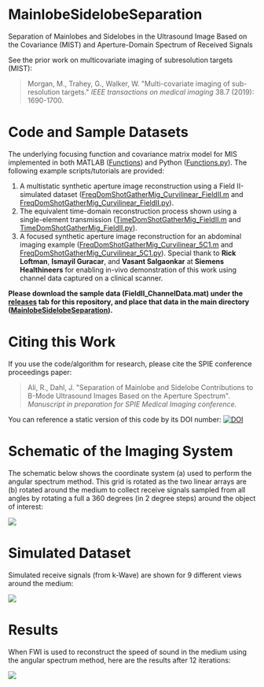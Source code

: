 # MainlobeSidelobeSeparation
Separation of Mainlobes and Sidelobes in the Ultrasound Image Based on the Covariance (MIST) and Aperture-Domain Spectrum of Received Signals

See the prior work on multicovariate imaging of subresolution targets (MIST):
> Morgan, M., Trahey, G., Walker, W. "Multi-covariate imaging of sub-resolution targets." *IEEE transactions on medical imaging* 38.7 (2019): 1690-1700.

# Code and Sample Datasets
The underlying focusing function and covariance matrix model for MIS implemented in both MATLAB ([Functions](Functions)) and Python ([Functions.py](Functions.py)). The following example scripts/tutorials are provided:
1) A multistatic synthetic aperture image reconstruction using a Field II-simulated dataset ([FreqDomShotGatherMig_Curvilinear_FieldII.m](FreqDomShotGatherMig_Curvilinear_FieldII.m) and [FreqDomShotGatherMig_Curvilinear_FieldII.py](FreqDomShotGatherMig_Curvilinear_FieldII.py)).
2) The equivalent time-domain reconstruction process shown using a single-element transmission ([TimeDomShotGatherMig_FieldII.m](TimeDomShotGatherMig_FieldII.m) and [TimeDomShotGatherMig_FieldII.py](TimeDomShotGatherMig_FieldII.py)).
3) A focused synthetic aperture image reconstruction for an abdominal imaging example ([FreqDomShotGatherMig_Curvilinear_5C1.m](FreqDomShotGatherMig_Curvilinear_5C1.m) and [FreqDomShotGatherMig_Curvilinear_5C1.py](FreqDomShotGatherMig_Curvilinear_5C1.py)). Special thank to **Rick Loftman**, **Ismayil Guracar**, and **Vasant Salgaonkar** at **Siemens Healthineers** for enabling in-vivo demonstration of this work using channel data captured on a clinical scanner.

**Please download the sample data (FieldII_ChannelData.mat) under the [releases](https://github.com/rehmanali1994/MainlobeSidelobeSeparation/releases) tab for this repository, and place that data in the main directory ([MainlobeSidelobeSeparation](https://github.com/rehmanali1994/MainlobeSidelobeSeparation)).**

# Citing this Work
If you use the code/algorithm for research, please cite the SPIE conference proceedings paper: 

> Ali, R., Dahl, J. "Separation of Mainlobe and Sidelobe Contributions to B-Mode Ultrasound Images Based on the Aperture Spectrum". *Manuscript in preparation for SPIE Medical Imaging conference.*

You can reference a static version of this code by its DOI number: [![DOI](https://zenodo.org/badge/369032499.svg)](https://zenodo.org/badge/latestdoi/369032499)

# Schematic of the Imaging System
The schematic below shows the coordinate system (a) used to perform the angular spectrum method. This grid is rotated as the two linear arrays are (b) rotated around the medium to collect receive signals sampled from all angles by rotating a full a 360 degrees (in 2 degree steps) around the object of interest:

![](TxTomography.png)

# Simulated Dataset
Simulated receive signals (from k-Wave) are shown for 9 different views around the medium:

![](FullWaveformSetup.png)

# Results
When FWI is used to reconstruct the speed of sound in the medium using the angular spectrum method, here are the results after 12 iterations:

![](GithubResultsFigure.png)
